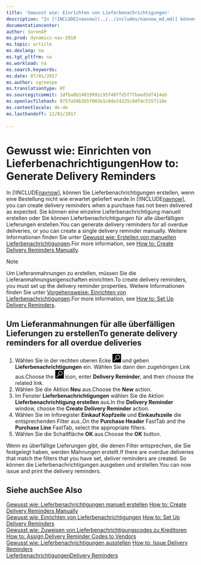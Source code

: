 ```yaml
---
title: 'Gewusst wie: Einrichten von Lieferbenachrichtigungen'
description: "In [!INCLUDE[navnow](../../includes/navnow_md.md)] können Sie Lieferbenachrichtigungen erstellen, wenn eine Bestellung nicht wie erwartet geliefert wurde."
documentationcenter: 
author: SorenGP
ms.prod: dynamics-nav-2018
ms.topic: article
ms.devlang: na
ms.tgt_pltfrm: na
ms.workload: na
ms.search.keywords: 
ms.date: 07/01/2017
ms.author: sgroespe
ms.translationtype: HT
ms.sourcegitcommit: 1dfba8b14019991c95f40ffd5f7fbaed5df414eb
ms.openlocfilehash: 8757a50b2b5f003e1c0da74325c9df4c5157118e
ms.contentlocale: de-de
ms.lasthandoff: 12/01/2017

---
```

# <a name="how-to-generate-delivery-reminders"></a><span data-ttu-id="6a21a-103">Gewusst wie: Einrichten von Lieferbenachrichtigungen</span><span class="sxs-lookup"><span data-stu-id="6a21a-103">How to: Generate Delivery Reminders</span></span>
<span data-ttu-id="6a21a-104">In [!INCLUDE[navnow](../../includes/navnow_md.md)], können Sie Lieferbenachrichtigungen erstellen, wenn eine Bestellung nicht wie erwartet geliefert wurde.</span><span class="sxs-lookup"><span data-stu-id="6a21a-104">In [!INCLUDE[navnow](../../includes/navnow_md.md)], you can create delivery reminders when a purchase has not been delivered as expected.</span></span> <span data-ttu-id="6a21a-105">Sie können eine einzelne Lieferbenachrichtigung manuell erstellen oder Sie können Lieferbenachrichtigungen für alle überfälligen Lieferungen erstellen.</span><span class="sxs-lookup"><span data-stu-id="6a21a-105">You can generate delivery reminders for all overdue deliveries, or you can create a single delivery reminder manually.</span></span> <span data-ttu-id="6a21a-106">Weitere Informationen finden Sie unter [Gewusst wie: Erstellen von manuellen Lieferbenachrichtigungen](how-to-create-delivery-reminders-manually.md).</span><span class="sxs-lookup"><span data-stu-id="6a21a-106">For more information, see [How to: Create Delivery Reminders Manually](how-to-create-delivery-reminders-manually.md).</span></span>  

> [!NOTE]  
>  <span data-ttu-id="6a21a-107">Um Lieferanmahnungen zu erstellen, müssen Sie die Lieferanmahnungseigenschaften einrichten.</span><span class="sxs-lookup"><span data-stu-id="6a21a-107">To create delivery reminders, you must set up the delivery reminder properties.</span></span> <span data-ttu-id="6a21a-108">Weitere Informationen finden Sie unter [Vorgehensweise: Einrichten von Lieferbenachrichtigungen](how-to-set-up-delivery-reminders.md).</span><span class="sxs-lookup"><span data-stu-id="6a21a-108">For more information, see [How to: Set Up Delivery Reminders](how-to-set-up-delivery-reminders.md).</span></span>  

## <a name="to-generate-delivery-reminders-for-all-overdue-deliveries"></a><span data-ttu-id="6a21a-109">Um Lieferanmahnungen für alle überfälligen Lieferungen zu erstellen</span><span class="sxs-lookup"><span data-stu-id="6a21a-109">To generate delivery reminders for all overdue deliveries</span></span>  

1.  <span data-ttu-id="6a21a-110">Wählen Sie in der rechten oberen Ecke ![Nach Seite oder Bericht suchen](../../media/ui-search/search_small.png "Symbol nach Seite oder Bericht suchen") und geben **Lieferbenachrichtigungen** ein. Wählen Sie dann den zugehörigen Link aus.</span><span class="sxs-lookup"><span data-stu-id="6a21a-110">Choose the ![Search for Page or Report](../../media/ui-search/search_small.png "Search for Page or Report icon") icon, enter **Delivery Reminder**, and then choose the related link.</span></span>  
2.  <span data-ttu-id="6a21a-111">Wählen Sie die Aktion **Neu** aus.</span><span class="sxs-lookup"><span data-stu-id="6a21a-111">Choose the **New** action.</span></span>  
3.  <span data-ttu-id="6a21a-112">Im Fenster **Lieferbenachrichtigungen** wählen Sie die Aktion **Lieferbenachrichtigung erstellen** aus.</span><span class="sxs-lookup"><span data-stu-id="6a21a-112">In the **Delivery Reminder** window, choose the **Create Delivery Reminder** action.</span></span>  
4.  <span data-ttu-id="6a21a-113">Wählen Sie im Inforegister **Einkauf Kopfzeile** und **Einkaufszeile** die entsprechenden Filter aus..</span><span class="sxs-lookup"><span data-stu-id="6a21a-113">On the **Purchase Header** FastTab and the **Purchase Line** FastTab, select the appropriate filters.</span></span>  
5.  <span data-ttu-id="6a21a-114">Wählen Sie die Schaltfläche **OK** aus.</span><span class="sxs-lookup"><span data-stu-id="6a21a-114">Choose the **OK** button.</span></span>  

<span data-ttu-id="6a21a-115">Wenn es überfällige Lieferungen gibt, die denen Filter entsprechen, die Sie festgelegt haben, werden Mahnungen erstellt.</span><span class="sxs-lookup"><span data-stu-id="6a21a-115">If there are overdue deliveries that match the filters that you have set, deliver reminders are created.</span></span> <span data-ttu-id="6a21a-116">So können die Lieferbenachrichtigungen ausgeben und erstellen.</span><span class="sxs-lookup"><span data-stu-id="6a21a-116">You can now issue and print the delivery reminders.</span></span>  

## <a name="see-also"></a><span data-ttu-id="6a21a-117">Siehe auch</span><span class="sxs-lookup"><span data-stu-id="6a21a-117">See Also</span></span>  
 <span data-ttu-id="6a21a-118">[Gewusst wie: Lieferbenachrichtigungen manuell erstellen](how-to-create-delivery-reminders-manually.md) </span><span class="sxs-lookup"><span data-stu-id="6a21a-118">[How to: Create Delivery Reminders Manually](how-to-create-delivery-reminders-manually.md) </span></span>  
 <span data-ttu-id="6a21a-119">[Gewusst wie: Einrichten von Lieferbenachrichtigungen](how-to-set-up-delivery-reminders.md) </span><span class="sxs-lookup"><span data-stu-id="6a21a-119">[How to: Set Up Delivery Reminders](how-to-set-up-delivery-reminders.md) </span></span>  
 <span data-ttu-id="6a21a-120">[Gewusst wie: Zuweisen von Lieferbenachrichtigungscodes zu Kreditoren](how-to-assign-delivery-reminder-codes-to-vendors.md) </span><span class="sxs-lookup"><span data-stu-id="6a21a-120">[How to: Assign Delivery Reminder Codes to Vendors](how-to-assign-delivery-reminder-codes-to-vendors.md) </span></span>  
 <span data-ttu-id="6a21a-121">[Gewusst wie: Lieferbenachrichtigungen ausstellen](how-to-issue-delivery-reminders.md) </span><span class="sxs-lookup"><span data-stu-id="6a21a-121">[How to: Issue Delivery Reminders](how-to-issue-delivery-reminders.md) </span></span>  
 [<span data-ttu-id="6a21a-122">Lieferbenachrichtigungen</span><span class="sxs-lookup"><span data-stu-id="6a21a-122">Delivery Reminders</span></span>](delivery-reminders.md)

